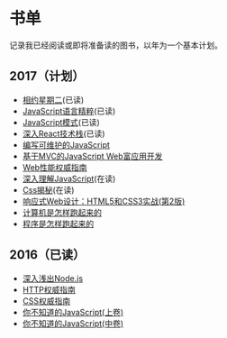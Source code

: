 # 书单
记录我已经阅读或即将准备读的图书，以年为一个基本计划。

## 2017（计划）
* [相约星期二](https://book.douban.com/subject/2194123/)(已读)
* [JavaScript语言精粹](https://book.douban.com/subject/11874748/)(已读)
* [JavaScript模式](https://book.douban.com/subject/11506062/)(已读)
* [深入React技术栈](https://book.douban.com/subject/26918038/)(已读)
* [编写可维护的JavaScript](https://book.douban.com/subject/21792530/)
* [基于MVC的JavaScript Web富应用开发](https://book.douban.com/subject/10733304/)
* [Web性能权威指南](https://book.douban.com/subject/25856314/)
* [深入理解JavaScript](https://book.douban.com/subject/26697422/)(在读)
* [Css揭秘](https://book.douban.com/subject/26745943/)(在读)
* [响应式Web设计：HTML5和CSS3实战(第2版)](http://www.ituring.com.cn/book/1817)
* [计算机是怎样跑起来的](http://www.ituring.com.cn/book/1139)
* [程序是怎样跑起来的](http://www.ituring.com.cn/book/1136)

## 2016（已读）
* [深入浅出Node.js](https://book.douban.com/subject/25768396/)
* [HTTP权威指南](https://book.douban.com/subject/10746113/)
* [CSS权威指南](https://book.douban.com/subject/2308234/)
* [你不知道的JavaScript(上卷)](https://book.douban.com/subject/26351021/)
* [你不知道的JavaScript(中卷)](https://book.douban.com/subject/26854244/)